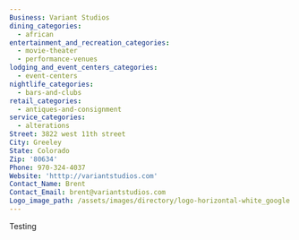 ```yaml
---
Business: Variant Studios
dining_categories:
  - african
entertainment_and_recreation_categories:
  - movie-theater
  - performance-venues
lodging_and_event_centers_categories:
  - event-centers
nightlife_categories:
  - bars-and-clubs
retail_categories:
  - antiques-and-consignment
service_categories:
  - alterations
Street: 3822 west 11th street
City: Greeley
State: Colorado
Zip: '80634'
Phone: 970-324-4037
Website: 'htttp://variantstudios.com'
Contact_Name: Brent
Contact_Email: brent@variantstudios.com
Logo_image_path: /assets/images/directory/logo-horizontal-white_google.png
---
```



Testing

&nbsp;